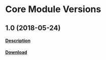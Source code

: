 # Core Module Versions

## 1.0 (2018-05-24)
#### [Description](https://ltac-global.github.io/TBX_core_module/TBX_core_module_1.0/Core%20Module%20Description.pdf)
#### [Download](https://ltac-global.github.io/TBX_core_module/TBX_core_module_1.0.zip)

